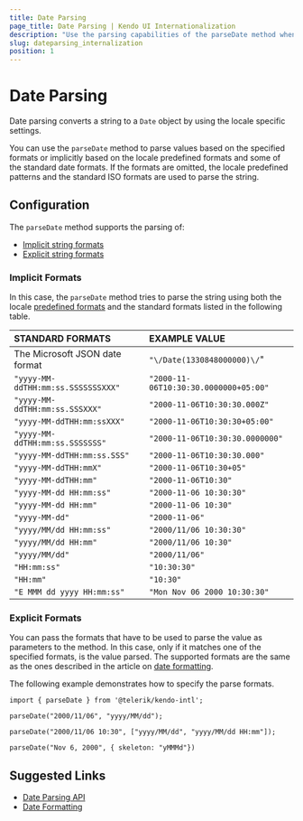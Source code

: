 ```yaml
---
title: Date Parsing
page_title: Date Parsing | Kendo UI Internationalization
description: "Use the parsing capabilities of the parseDate method when working with the Kendo UI Internationalization package."
slug: dateparsing_internalization
position: 1
---
```


# Date Parsing

Date parsing converts a string to a `Date` object by using the locale specific settings.

You can use the `parseDate` method to parse values based on the specified formats or implicitly based on the locale predefined formats and some of the standard date formats. If the formats are omitted, the locale predefined patterns and the standard ISO formats are used to parse the string.

## Configuration

The `parseDate` method supports the parsing of:
* [Implicit string formats](#implicit-formats)
* [Explicit string formats](#explicit-formats)

### Implicit Formats

In this case, the `parseDate` method tries to parse the string using both the locale [predefined formats](https://github.com/telerik/kendo-intl/blob/master/docs/date-formatting/index.md#predefined) and the standard formats listed in the following table.

| STANDARD FORMATS                   | EXAMPLE VALUE                         |
| :---                               | :---                                  |
| The Microsoft JSON date format     | `"\/Date(1330848000000)\/`"           |  
| `"yyyy-MM-ddTHH:mm:ss.SSSSSSSXXX"` | `"2000-11-06T10:30:30.0000000+05:00"` |
| `"yyyy-MM-ddTHH:mm:ss.SSSXXX"`     | `"2000-11-06T10:30:30.000Z"`          |
| `"yyyy-MM-ddTHH:mm:ssXXX"`         | `"2000-11-06T10:30:30+05:00"`         |
| `"yyyy-MM-ddTHH:mm:ss.SSSSSSS"`    | `"2000-11-06T10:30:30.0000000"`       |
| `"yyyy-MM-ddTHH:mm:ss.SSS"`        | `"2000-11-06T10:30:30.000"`           |
| `"yyyy-MM-ddTHH:mmX"`              | `"2000-11-06T10:30+05"`               |
| `"yyyy-MM-ddTHH:mm"`               | `"2000-11-06T10:30"`                  |
| `"yyyy-MM-dd HH:mm:ss"`            | `"2000-11-06 10:30:30"`               |
| `"yyyy-MM-dd HH:mm"`               | `"2000-11-06 10:30"`                  |
| `"yyyy-MM-dd"`                     | `"2000-11-06"`                        |
| `"yyyy/MM/dd HH:mm:ss"`            | `"2000/11/06 10:30:30"`               |
| `"yyyy/MM/dd HH:mm"`               | `"2000/11/06 10:30"`                  |
| `"yyyy/MM/dd"`                     | `"2000/11/06"`                        |
| `"HH:mm:ss"`                       | `"10:30:30"`                          |
| `"HH:mm"`                          | `"10:30"`                             |
| `"E MMM dd yyyy HH:mm:ss"`         | `"Mon Nov 06 2000 10:30:30"`          |

### Explicit Formats

You can pass the formats that have to be used to parse the value as parameters to the method. In this case, only if it matches one of the specified formats, is the value parsed. The supported formats are the same as the ones described in the article on [date formatting](https://github.com/telerik/kendo-intl/blob/develop/docs/date-formatting/index.md).

The following example demonstrates how to specify the parse formats.

    import { parseDate } from '@telerik/kendo-intl';

    parseDate("2000/11/06", "yyyy/MM/dd");

    parseDate("2000/11/06 10:30", ["yyyy/MM/dd", "yyyy/MM/dd HH:mm"]);

    parseDate("Nov 6, 2000", { skeleton: "yMMMd"})

## Suggested Links

* [Date Parsing API](https://github.com/telerik/kendo-intl/blob/develop/docs/date-parsing/api.md)
* [Date Formatting](https://github.com/telerik/kendo-intl/blob/develop/docs/date-formatting/index.md)
